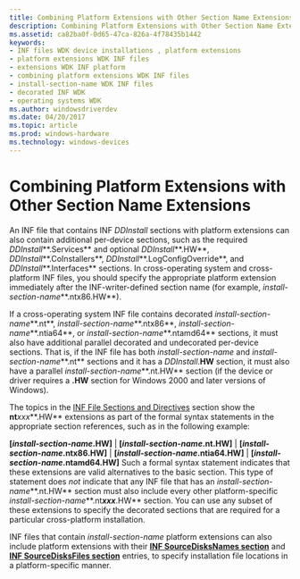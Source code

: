 ```yaml
---
title: Combining Platform Extensions with Other Section Name Extensions
description: Combining Platform Extensions with Other Section Name Extensions
ms.assetid: ca82ba0f-0d65-47ca-826a-4f78435b1442
keywords:
- INF files WDK device installations , platform extensions
- platform extensions WDK INF files
- extensions WDK INF platform
- combining platform extensions WDK INF files
- install-section-name WDK INF files
- decorated INF WDK
- operating systems WDK
ms.author: windowsdriverdev
ms.date: 04/20/2017
ms.topic: article
ms.prod: windows-hardware
ms.technology: windows-devices
---
```


# Combining Platform Extensions with Other Section Name Extensions


An INF file that contains INF *DDInstall* sections with platform extensions can also contain additional per-device sections, such as the required *DDInstall***.Services** and optional *DDInstall***.HW**, *DDInstall***.CoInstallers**, *DDInstall***.LogConfigOverride**, and *DDInstall***.Interfaces** sections. In cross-operating system and cross-platform INF files, you should specify the appropriate platform extension immediately after the INF-writer-defined section name (for example, *install-section-name***.ntx86.HW**).

If a cross-operating system INF file contains decorated *install-section-name***.nt**, *install-section-name***.ntx86**, *install-section-name***.ntia64**, or *install-section-name***.ntamd64** sections, it must also have additional parallel decorated and undecorated per-device sections. That is, if the INF file has both *install-section-name* and *install-section-name***.nt** sections and it has a *DDInstall*.**HW** section, it must also have a parallel *install-section-name***.nt.HW** section (if the device or driver requires a **.HW** section for Windows 2000 and later versions of Windows).

The topics in the [INF File Sections and Directives](inf-file-sections-and-directives.md) section show the **nt***xxx***.HW** extensions as part of the formal syntax statements in the appropriate section references, such as in the following example:

**\[***install-section-name***.HW\]** |
**\[***install-section-name***.nt.HW\]** |
**\[***install-section-name***.ntx86.HW\]** |
**\[***install-section-name***.ntia64.HW\]** |
**\[***install-section-name***.ntamd64.HW\]**
Such a formal syntax statement indicates that these extensions are valid alternatives to the basic section. This type of statement does *not* indicate that any INF file that has an *install-section-name***.nt.HW** section must also include every other platform-specific *install-section-name***.nt***xxx***.HW** section. You can use any subset of these extensions to specify the decorated sections that are required for a particular cross-platform installation.

INF files that contain *install-section-name* platform extensions can also include platform extensions with their [**INF SourceDisksNames section**](inf-sourcedisksnames-section.md) and [**INF SourceDisksFiles section**](inf-sourcedisksfiles-section.md) entries, to specify installation file locations in a platform-specific manner.

 

 





